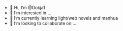 - 👋 Hi, I’m @Dokja1
- 👀 I’m interested in ...
- 🌱 I’m currently learning light/web novels and manhua
- 💞️ I’m looking to collaborate on ...

<!---
Dokja1/Dokja1 is a ✨ special ✨ repository because its `README.md` (this file) appears on your GitHub profile.
You can click the Preview link to take a look at your changes.
--->
